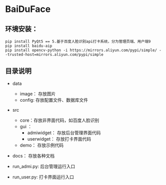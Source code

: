 # BaiDuFace


## 环境安装：
    pip install PyQt5 == 5.基于百度人脸识别api打卡系统，分为管理员端、用户端9
    pip install baidu-aip
    pip install opencv-python -i https://mirrors.aliyun.com/pypi/simple/ --trusted-host=mirrors.aliyun.com/pypi/simple

## 目录说明
- data
	- image： 存放图片
	- config: 存放配置文件、数据库文件
- src
	- core：存放非界面代码，如百度人脸识别
	- gui ：
		- admiwidget： 存放后台管理界面代码
		- userwidget： 存放打卡界面代码
	- demo： 存放示例代码

- docs： 存放各种文档
- run_admi.py: 后台管理运行入口
- run_user.py: 打卡界面运行入口
